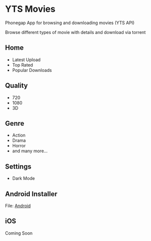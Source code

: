 # YTS Movies
Phonegap App for browsing and downloading movies (YTS API)

Browse different types of movie with details and download via torrent 

## Home
- Latest Upload
- Top Rated
- Popular Downloads

## Quality
- 720
- 1080
- 3D

## Genre
- Action
- Drama
- Horror
- and many more...

## Settings
- Dark Mode

## Android Installer
File: [Android](https://github.com/johndavemanuel/yts-movies/blob/master/YTSMovies-debug.3394139.1.apk)

## iOS 
Coming Soon
